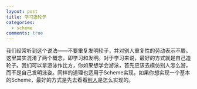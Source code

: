 ```yaml
--- 
layout: post
title: 学习造轮子
categories: 
  - scheme
comments: true
---
```

我们经常听到这个说法——不要重复发明轮子，并对别人重复性的劳动表示不屑。这里其实混淆了两个概念，即学习和发明。对于学习来说，最好的方式就是自己造轮子。我们可以拿游泳作比方，你如果想学会游泳，首先应该去模仿别人怎么游，而不是自己发明泳姿。同样的道理也适用于Scheme实现，如果你想实现一个基本的Scheme，最好的方式是先去看看[别人](http://michaux.ca/articles/scheme-from-scratch-introduction)是怎么实现的。
